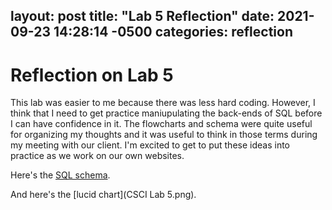 layout: post
title:  "Lab 5 Reflection"
date:   2021-09-23 14:28:14 -0500
categories: reflection
---
# Reflection on Lab 5

This lab was easier to me because there was less hard coding. However, I think that I need to get practice maniupulating the back-ends of SQL before I can have confidence in it. The flowcharts and schema were quite useful for organizing my thoughts and it was useful to think in those terms during my meeting with our client. I'm excited to get to put these ideas into practice as we work on our own websites. 

Here's the [SQL schema]({{https://lucid.app/lucidchart/c154d5c6-20e3-4c88-9ad5-9ea80141379c/edit?page=0_0&invitationId=inv_56f3cb1a-5592-43fe-9005-6b0b83670082#}}/Grocery_Store-2021-09-24_09-46.pdf).

And here's the [lucid chart](CSCI Lab 5.png).


